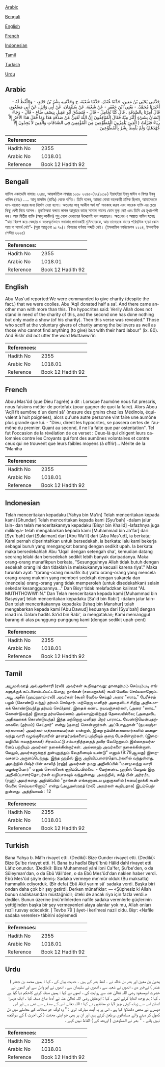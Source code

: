 [Arabic](#arabic)

[Bengali](#bengali)

[English](#english)

[French](#french)

[Indonesian](#indonesian)

[Tamil](#tamil)

[Turkish](#turkish)

[Urdu](#urdu)

## Arabic


<div dir="rtl" lang="ar" style={{fontSize:'larger',backgroundColor:'#f8f9fa',padding:20}}>
حَدَّثَنِي يَحْيَى بْنُ مَعِينٍ، حَدَّثَنَا غُنْدَرٌ، حَدَّثَنَا شُعْبَةُ، ح وَحَدَّثَنِيهِ بِشْرُ بْنُ خَالِدٍ، - وَاللَّفْظُ لَهُ - أَخْبَرَنَا مُحَمَّدٌ، - يَعْنِي ابْنَ جَعْفَرٍ - عَنْ شُعْبَةَ، عَنْ سُلَيْمَانَ، عَنْ أَبِي وَائِلٍ، عَنْ أَبِي مَسْعُودٍ، قَالَ أُمِرْنَا بِالصَّدَقَةِ ‏.‏ قَالَ كُنَّا نُحَامِلُ - قَالَ - فَتَصَدَّقَ أَبُو عَقِيلٍ بِنِصْفِ صَاعٍ - قَالَ - وَجَاءَ إِنْسَانٌ بِشَىْءٍ أَكْثَرَ مِنْهُ فَقَالَ الْمُنَافِقُونَ إِنَّ اللَّهَ لَغَنِيٌّ عَنْ صَدَقَةِ هَذَا وَمَا فَعَلَ هَذَا الآخَرُ إِلاَّ رِيَاءً فَنَزَلَتْ ‏(‏ الَّذِينَ يَلْمِزُونَ الْمُطَّوِّعِينَ مِنَ الْمُؤْمِنِينَ فِي الصَّدَقَاتِ وَالَّذِينَ لاَ يَجِدُونَ إِلاَّ جُهْدَهُمْ‏)‏ وَلَمْ يَلْفِظْ بِشْرٌ بِالْمُطَّوِّعِينَ ‏.‏
</div>
<div style={{backgroundColor:'#f8f9fa',padding:20, marginBottom: 10}}><table> <thead> <tr> <th>References:</th> <th></th> </tr> </thead> <tbody><tr><td>Hadith No</td><td>2355</td></tr><tr><td>Arabic No</td><td>1018.01</td></tr><tr><td>Reference</td><td>Book 12 Hadith 92</td></tr></tbody></table></div>

## Bengali


<div dir="ltr" lang="bn" style={{fontSize:'larger',backgroundColor:'#f8f9fa',padding:20}}>
হাদিস একাডেমি নাম্বারঃ ২২৪৫, আন্তর্জাতিক নাম্বারঃ ১০১৮ ২২৪৫-(৭২/১০১৮) ইয়াহইয়া ইবনু মাঈন ও বিশর ইবনু খালিদ (রহঃ) ..... আবূ মাসউদ (রাযিঃ) থেকে বর্ণিত। তিনি বলেন, আমরা বোঝা বহনকারী শ্রমিক ছিলাম, আমাদেরকে দান-খয়রাত করার জন্য নির্দেশ দেয়া হলো। অতঃপর আবূ আকীল অর্ধ সা' সদাকাহ করল এবং আরেক ব্যক্তি এর চেয়ে কিছু বেশী নিয়ে আসল। মুনাফিকরা বলতে লাগল আল্লাহর কাছে সামান্য দানের কোন মূল্য নেই এবং তিনি এর মুখাপেক্ষী নন। আর দ্বিতীয় ব্যক্তি (আবূ আকীল) শুধু লোক দেখানোর উদ্দেশেই দান করেছেন। অতঃপর এ আয়াত নাযিল হলোঃ "যারা বিদ্রুপ করে স্বেচ্ছায় ও স্বতঃস্ফূর্তভাবে সদাকাহ্ প্রদানকারী মুমিনদেরকে, আর তাদেরকে যাদের পরিশ্রমিক ছাড়া কোন আয় বা সামর্থ নেই”- (সূরা আত্ত্বওবা ৯ঃ ৭৯)। বিশরের বর্ণনায় শব্দটি নেই। (ইসলামিক ফাউন্ডেশন ২২২৪, ইসলামীক সেন্টার ২২২৫)
</div>
<div style={{backgroundColor:'#f8f9fa',padding:20, marginBottom: 10}}><table> <thead> <tr> <th>References:</th> <th></th> </tr> </thead> <tbody><tr><td>Hadith No</td><td>2355</td></tr><tr><td>Arabic No</td><td>1018.01</td></tr><tr><td>Reference</td><td>Book 12 Hadith 92</td></tr></tbody></table></div>

## English


<div dir="ltr" lang="en" style={{fontSize:'larger',backgroundColor:'#f8f9fa',padding:20}}>
Abu Mas'ud reported:We were commanded to give charity (despite the fact.) that we were coolies. Abu 'Aqil donated half a sa'. And there came another man with more than this. The hypocrites said: Verily Allah does not stand in need of the charity of this, and the second one has done nothing but only made a show (of his charity). Then this verse was revealed." Those who scoff at the voluntary givers of charity among the believers as well as those who cannot find anything (to give) but with their hard labour" (ix. 80). And Bishr did not utter the word Muttawwi'in
</div>
<div style={{backgroundColor:'#f8f9fa',padding:20, marginBottom: 10}}><table> <thead> <tr> <th>References:</th> <th></th> </tr> </thead> <tbody><tr><td>Hadith No</td><td>2355</td></tr><tr><td>Arabic No</td><td>1018.01</td></tr><tr><td>Reference</td><td>Book 12 Hadith 92</td></tr></tbody></table></div>

## French


<div dir="ltr" lang="fr" style={{fontSize:'larger',backgroundColor:'#f8f9fa',padding:20}}>
Abou Mas'ûd (que Dieu l'agrée) a dit : Lorsque l'aumône nous fut prescris, nous faisions métier de portefaix (pour gagner de quoi la faire). Alors Abou 'Aqîl fit aumône d'un demi sâ' (mesure des grains chez les Médinois, équivalent à huit poignées), alors qu'une autre personne vint faire une aumône plus grande que lui. - "Dieu, dirent les hypocrites, se passera certes de l'aumône du premier. Quant au second, il ne l'a faite que par ostentation". Tel fut l'occasion de la révélation de ce verset : Ceux-là qui dirigent leurs calomnies contre les Croyants qui font des aumônes volontaires et contre ceux qui ne trouvent que leurs faibles moyens (à offrir)... Mérite de la "Maniha
</div>
<div style={{backgroundColor:'#f8f9fa',padding:20, marginBottom: 10}}><table> <thead> <tr> <th>References:</th> <th></th> </tr> </thead> <tbody><tr><td>Hadith No</td><td>2355</td></tr><tr><td>Arabic No</td><td>1018.01</td></tr><tr><td>Reference</td><td>Book 12 Hadith 92</td></tr></tbody></table></div>

## Indonesian


<div dir="ltr" lang="id" style={{fontSize:'larger',backgroundColor:'#f8f9fa',padding:20}}>
Telah menceritakan kepadaku [Yahya bin Ma'in] Telah menceritakan kepada kami [Ghundar] Telah menceritakan kepada kami [Syu'bah] -dalam jalur lain- dan telah menceritakannya kepadaku [Bisyr bin Khalid] -lafazhnya juga miliknya- telah mengabarkan kepada kami [Muhammad bin Ja'far] dari [Syu'bah] dari [Sulaiman] dari [Abu Wa'il] dari [Abu Mas'ud], ia berkata; Kami pernah diperintahkan untuk bersedekah, ia berkata: lalu kami bekerja sebagai buruh yang mengangkat barang dengan sedikit upah. Ia berkata: maka bersedekahlah Abu 'Uqail dengan setengah sha', kemudian datang seorang lelaki dan bersedekah sedikit lebih banyak daripadanya. Maka orang-orang munafikpun berkata, "Sesungguhnya Allah tidak butuh dengan sedekah orang ini dan tidaklah ia melakukannya kecuali karena riya'." Maka turunlah ayat: "(orang-orang munafik itu) yaitu orang-orang yang mencela orang-orang mukmin yang memberi sedekah dengan sukarela dan (mencela) orang-orang yang tidak memperoleh (untuk disedekahkan) selain sekedar kesanggupannya…" Dan Bisyr tidak melafadzkan kalimat "AL MUTHTHOWWI'IN." Dan Telah menceritakan kepada kami [Muhammad bin Basysyar] telah menceritakan kepadaku [Sa'id bin Rabi'] -dalam jalur lain- Dan telah menceritakannya kepadaku [Ishaq bin Manshur] telah mengabarkan kepada kami [Abu Dawud] keduanya dari [Syu'bah] dengan isnad ini. Dalam hadits Sa'id bin Rabi', ia mengatakan; Kami memanggul barang di atas punggung-punggung kami (dengan sedikit upah-pent)
</div>
<div style={{backgroundColor:'#f8f9fa',padding:20, marginBottom: 10}}><table> <thead> <tr> <th>References:</th> <th></th> </tr> </thead> <tbody><tr><td>Hadith No</td><td>2355</td></tr><tr><td>Arabic No</td><td>1018.01</td></tr><tr><td>Reference</td><td>Book 12 Hadith 92</td></tr></tbody></table></div>

## Tamil


<div dir="ltr" lang="ta" style={{fontSize:'larger',backgroundColor:'#f8f9fa',padding:20}}>
அபூமஸ்ஊத் அல்அன்சாரி (ரலி) அவர்கள் கூறியதாவது: தானதர்மம் செய்யும்படி எங்களுக்குக் கட்டளையிடப்பட்டபோது, நாங்கள் (சுமைதூக்கி) கூலி வேலை செய்யலானோம். அபூ அகீல் (ஹப்ஹாப்-ரலி) அவர்கள் (கூலி வேலை செய்து) அரை "ஸாஉ" பேரீச்சம் பழம் (கொண்டு வந்து) தர்மம் செய்தார். மற்றொரு மனிதர் அதைவிடச் சிறிது அதிகமாகக் கொண்டுவந்(து தர்மம் செய்)தார். இதைக் கண்ட நயவஞ்சகர்கள், (அரை "ஸாஉ" கொண்டுவந்த) இவரது தர்மமெல்லாம் அல்லாஹ்விற்குத் தேவையில்லை; (அதைவிட அதிகமாகக் கொண்டுவந்த) இந்த மற்றொரு மனிதர் பிறர் பாராட்ட வேண்டுமென்பதற்காகவே (தர்மம்) செய்தார்" என்று (குறை) சொன்னார்கள். அப்போதுதான் "(நயவஞ்சகர்களான) அவர்கள் எத்தகையவர்கள் என்றால், இறை நம்பிக்கையாளர்களில் மனமுவந்து வாரி வழங்குவோரின் தானதர்மங்களைப் பற்றியும் குறை பேசுகின்றார்கள். (இறைவழியில் ஈவதற்காகச்) சிரமப்பட்டு சம்பாதித்ததைத் தவிர வேறெதுவும் இல்லாதவர்களைப் பற்றியும் அவர்கள் நகைக்கின்றார்கள். அல்லாஹ் அவர்களை நகைக்கின்றான். மேலும்,அவர்களுக்குத் துன்புறுத்தும் வேதனையும் உண்டு" எனும் (9:79ஆவது) இறைவசனம் அருளப்பெற்றது. இந்த ஹதீஸ் இரு அறிவிப்பாளர்தொடர்களில் வந்துள்ளது. அவற்றில் பிஷ்ர் பின் காலித் (ரஹ்) அவர்கள் தமது அறிவிப்பில் "மனமுவந்து வாரி வழங்குவோர்" எனும் சொல்லைக் குறிப்பிடவில்லை. - மேற்கண்ட ஹதீஸ் மேலும் இரு அறிவிப்பாளர்தொடர்கள் வழியாகவும் வந்துள்ளது. அவற்றில், சயீத் பின் அர்ரபீஉ (ரஹ்) அவர்களது அறிவிப்பில் "நாங்கள் எங்களுடைய முதுகுகளில் (சுமை)தூக்கி கூலிவேலை செய்யலானோம்" என்று (அபூமஸ்ஊத் (ரலி) அவர்கள் கூறியதாக) இடம்பெற்றுள்ளது. அத்தியாயம் : 12
</div>
<div style={{backgroundColor:'#f8f9fa',padding:20, marginBottom: 10}}><table> <thead> <tr> <th>References:</th> <th></th> </tr> </thead> <tbody><tr><td>Hadith No</td><td>2355</td></tr><tr><td>Arabic No</td><td>1018.01</td></tr><tr><td>Reference</td><td>Book 12 Hadith 92</td></tr></tbody></table></div>

## Turkish


<div dir="ltr" lang="tr" style={{fontSize:'larger',backgroundColor:'#f8f9fa',padding:20}}>
Bana Yahya b. Mâîn rivayet etti. (Dediki): Bize Gunder rivayet etti. (Dediki): Bize Şu'be rivayet etti. H. Bana bu hadîsi Bişrü'bnü Hâlid dahî rivayet etti. Lâfız onundur. (Dediki): Bize Muhammed yâni ibni Ca'fer, Şu'be'den, o da Süleyman'dan, o da Ebû Vâil'den, o da Ebû Mes'ûd'dan naklen haber verdi. Ebû Mes'ûd şöyle demiş: Sadaka vermeye me'mûr olduk (Bu maksatla) hammallık ediyorduk. (Bir defa) Ebû Akil yarım sâ' sadaka verdi. Başka biri ondan daha çok bir şey getirdi. Derken münafıklar: — «Şüphesiz ki Allah bunun sadakasından müstağnidir; öteki de ancak riya için fazla verdi.» dediler. Bunun üzerine (mü'mînlerden nafile sadaka verenlerle güçlerinin yettiğinden başka bir şey vermeyenleri alaya alanlar yok mu, Allah onları rezîl rusvay edecektir. [ Tevbe 79 ] âyet-i kerîmesi nazil oldu. Bişr: «Nafile sadaka verenler» tâbirini söylemedi
</div>
<div style={{backgroundColor:'#f8f9fa',padding:20, marginBottom: 10}}><table> <thead> <tr> <th>References:</th> <th></th> </tr> </thead> <tbody><tr><td>Hadith No</td><td>2355</td></tr><tr><td>Arabic No</td><td>1018.01</td></tr><tr><td>Reference</td><td>Book 12 Hadith 92</td></tr></tbody></table></div>

## Urdu


<div dir="rtl" lang="ur" style={{fontSize:'larger',backgroundColor:'#f8f9fa',padding:20}}>
یحییٰ بن معین اور بشر بن خالد نے ۔ لفظ بشر کے ہیں ۔ حدیث بیان کی ، کہا : ہمیں محمد بن جعفر ( غندر ) نےخبر دی ، انھوں نے شعبہ سے ، انھوں نے سلیمان سے ، انھوں نے ابو وائل سے اور انھوں نے حضرت ابومسعود رضی اللہ تعالیٰ عنہ سے روایت کی ، انھوں نے کہا : ہمیں صدقہ کرنے کاحکم دیا گیا ہے ، کہا : ہم بوجھ اٹھایا کرتے تھے ۔ کہا : ابوعقیل رضی اللہ تعالیٰ عنہ نے آدھا صاع صدقہ کیا ۔ ایک دوسرا انسان اس سے زیادہ کوئی چیز لایا تو منافقوں نے کہا : اللہ تعالیٰ اس کے صدقے سے غنی ہے اور اس دوسرے نے محض دکھلاوا کیا ہے ، اس پر یہ آیت مبارک اتری : " وہ لوگ جو صدقات کے معاملے میں دل کھول کر دینے والے مسلمانوں پرطعن کرتے ہیں اور ان پر بھی جو اپنی محنت ( کی اجرت ) کے سواکچھ نہیں پاتے ۔ " بشر نے المطوعين ( اوربعد کے ) الفاظ نہیں کہے ۔
</div>
<div style={{backgroundColor:'#f8f9fa',padding:20, marginBottom: 10}}><table> <thead> <tr> <th>References:</th> <th></th> </tr> </thead> <tbody><tr><td>Hadith No</td><td>2355</td></tr><tr><td>Arabic No</td><td>1018.01</td></tr><tr><td>Reference</td><td>Book 12 Hadith 92</td></tr></tbody></table></div>